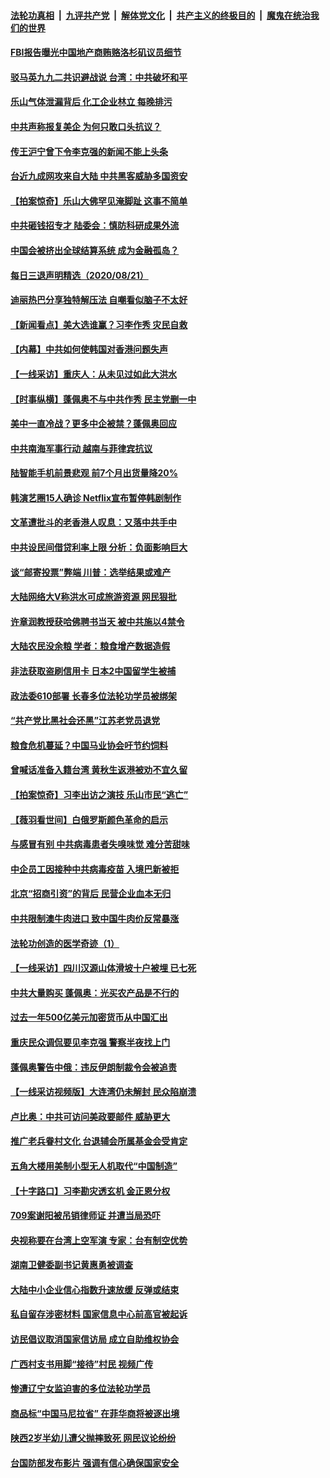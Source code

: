 ####  [法轮功真相](../../../../basic/blob/master/README.md?t=08222002) &nbsp;|&nbsp; [九评共产党](../../../../9ping.md/blob/master/README.md?t=08222002) &nbsp;|&nbsp; [解体党文化](../../../../jtdwh.md/blob/master/README.md?t=08222002)  &nbsp;|&nbsp; [共产主义的终极目的](../../../../gczydzjmd.md/blob/master/README.md?t=08222002) &nbsp;|&nbsp; [魔鬼在统治我们的世界](../../../../mgztzwmdsj.md/blob/master/README.md?t=08222002) 

#### [FBI报告曝光中国地产商贿赂洛杉矶议员细节](../pages/nsc413/n12347857.md?t=08222002) 

#### [驳马英九九二共识避战说 台湾：中共破坏和平](../pages/nsc413/n12349933.md?t=08222002) 

#### [乐山气体泄漏背后 化工企业林立 每晚排污](../pages/nsc413/n12349767.md?t=08222002) 

#### [中共声称报复美企 为何只敢口头抗议？](../pages/nsc413/n12349566.md?t=08222002) 

#### [传王沪宁曾下令李克强的新闻不能上头条](../pages/nsc413/n12349707.md?t=08222002) 

#### [台近九成网攻来自大陆 中共黑客威胁多国资安](../pages/nsc413/n12349674.md?t=08222002) 

#### [【拍案惊奇】乐山大佛罕见淹脚趾 这事不简单](../pages/nsc413/n12349649.md?t=08222002) 

#### [中共砸钱招专才 陆委会：慎防科研成果外流](../pages/nsc413/n12349615.md?t=08222002) 

#### [中国会被挤出全球结算系统 成为金融孤岛？](../pages/nsc413/n12349350.md?t=08222002) 

#### [每日三退声明精选（2020/08/21）](../pages/nsc413/n12349601.md?t=08222002) 


#### [迪丽热巴分享独特解压法 自嘲看似脑子不太好](../pages/nsc413/n12349209.md?t=08222002) 

#### [【新闻看点】美大选谁赢？习李作秀 灾民自救](../pages/nsc413/n12348932.md?t=08222002) 

#### [【内幕】中共如何使韩国对香港问题失声](../pages/nsc413/n12318454.md?t=08222002) 

#### [【一线采访】重庆人：从未见过如此大洪水](../pages/nsc413/n12349138.md?t=08222002) 

#### [【时事纵横】蓬佩奥不与中共作秀 民主党删一中](../pages/nsc413/n12348691.md?t=08222002) 

#### [美中一直冷战？更多中企被禁？蓬佩奥回应](../pages/nsc413/n12348835.md?t=08222002) 

#### [中共南海军事行动 越南与菲律宾抗议](../pages/nsc413/n12349045.md?t=08222002) 

#### [陆智能手机前景悲观 前7个月出货量降20%](../pages/nsc413/n12348961.md?t=08222002) 

#### [韩演艺圈15人确诊 Netflix宣布暂停韩剧制作](../pages/nsc413/n12348907.md?t=08222002) 

#### [文革遭批斗的老香港人叹息：又落中共手中](../pages/nsc413/n12348843.md?t=08222002) 

#### [中共设民间借贷利率上限 分析：负面影响巨大](../pages/nsc413/n12347630.md?t=08222002) 

#### [谈“邮寄投票”弊端 川普：选举结果或难产](../pages/nsc413/n12348985.md?t=08222002) 

#### [大陆网络大V称洪水可成旅游资源 网民狠批](../pages/nsc413/n12348692.md?t=08222002) 

#### [许章润教授获哈佛聘书当天 被中共施以4禁令](../pages/nsc413/n12348821.md?t=08222002) 

#### [大陆农民没余粮 学者：粮食增产数据造假](../pages/nsc413/n12348788.md?t=08222002) 

#### [非法获取盗刷信用卡 日本2中国留学生被捕](../pages/nsc413/n12348683.md?t=08222002) 

#### [政法委610部署 长春多位法轮功学员被绑架](../pages/nsc413/n12346700.md?t=08222002) 

#### [“共产党比黑社会还黑”江苏老党员退党](../pages/nsc413/n12348654.md?t=08222002) 

#### [粮食危机蔓延？中国马业协会吁节约饲料](../pages/nsc413/n12348672.md?t=08222002) 

#### [曾喊话准备入籍台湾 黄秋生返港被劝不宜久留](../pages/nsc413/n12348722.md?t=08222002) 

#### [【拍案惊奇】习李出访之演技 乐山市民“逃亡”](../pages/nsc413/n12348737.md?t=08222002) 

#### [【薇羽看世间】白俄罗斯颜色革命的启示](../pages/nsc413/n12348564.md?t=08222002) 

#### [与感冒有别 中共病毒患者失嗅味觉 难分苦甜味](../pages/nsc413/n12348567.md?t=08222002) 

#### [中企员工因接种中共病毒疫苗 入境巴新被拒](../pages/nsc413/n12348521.md?t=08222002) 

#### [北京“招商引资”的背后 民营企业血本无归](../pages/nsc413/n12348446.md?t=08222002) 

#### [中共限制澳牛肉进口 致中国牛肉价反常暴涨](../pages/nsc413/n12348478.md?t=08222002) 

#### [法轮功创造的医学奇迹（1）](../pages/nsc413/n12345769.md?t=08222002) 

#### [【一线采访】四川汉源山体滑坡十户被埋 已七死](../pages/nsc413/n12347125.md?t=08222002) 

#### [中共大量购买 蓬佩奥：光买农产品是不行的](../pages/nsc413/n12348404.md?t=08222002) 

#### [过去一年500亿美元加密货币从中国汇出](../pages/nsc413/n12348324.md?t=08222002) 

#### [重庆民众调侃要见李克强 警察半夜找上门](../pages/nsc413/n12348266.md?t=08222002) 

#### [蓬佩奥警告中俄：违反伊朗制裁令会被追责](../pages/nsc413/n12348204.md?t=08222002) 

#### [【一线采访视频版】大连湾仍未解封 民众陷崩溃](../pages/nsc413/n12348210.md?t=08222002) 

#### [卢比奥：中共可访问美政要邮件 威胁更大](../pages/nsc413/n12348195.md?t=08222002) 

#### [推广老兵眷村文化 台退辅会所属基金会受肯定](../pages/nsc413/n12348161.md?t=08222002) 

#### [五角大楼用美制小型无人机取代“中国制造”](../pages/nsc413/n12347938.md?t=08222002) 

#### [【十字路口】习李勘灾透玄机 金正恩分权](../pages/nsc413/n12346968.md?t=08222002) 

#### [709案谢阳被吊销律师证 并遭当局恐吓](../pages/nsc413/n12347764.md?t=08222002) 


#### [央视称要在台湾上空军演 专家：台有制空优势](../pages/nsc413/n12347815.md?t=08222002) 

#### [湖南卫健委副书记黄惠勇被调查](../pages/nsc413/n12347444.md?t=08222002) 

#### [大陆中小企业信心指数升速放缓 反弹或结束](../pages/nsc413/n12347829.md?t=08222002) 

#### [私自留存涉密材料 国家信息中心前高官被起诉](../pages/nsc413/n12347821.md?t=08222002) 

#### [访民倡议取消国家信访局 成立自助维权协会](../pages/nsc413/n12347751.md?t=08222002) 

#### [广西村支书用脚“接待”村民 视频广传](../pages/nsc413/n12347589.md?t=08222002) 

#### [惨遭辽宁女监迫害的多位法轮功学员](../pages/nsc413/n12345093.md?t=08222002) 

#### [商品标“中国马尼拉省” 在菲华商将被逐出境](../pages/nsc413/n12347410.md?t=08222002) 

#### [陕西2岁半幼儿遭父抛摔致死 网民议论纷纷](../pages/nsc413/n12347380.md?t=08222002) 

#### [台国防部发布影片 强调有信心确保国家安全](../pages/nsc413/n12347265.md?t=08222002) 

